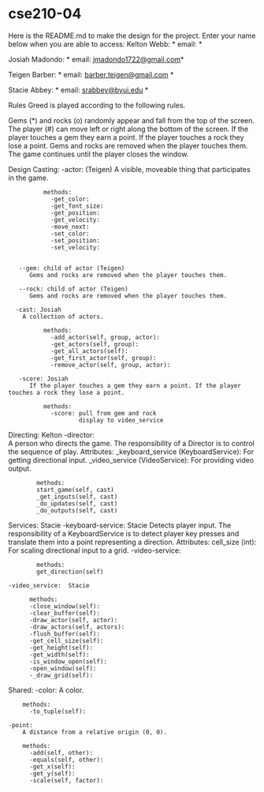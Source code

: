 # cse210-04
Here is the README.md to make the design for the project. Enter your name below when you are able to access: 
Kelton Webb: * email: *

 

Josiah Madondo: * email: jmadondo1722@gmail.com*

 

Teigen Barber: * email: barber.teigen@gmail.com *

 

Stacie Abbey: * email: srabbey@byui.edu *

 

Rules
Greed is played according to the following rules.

 

Gems (*) and rocks (o) randomly appear and fall from the top of the screen.
The player (#) can move left or right along the bottom of the screen.
If the player touches a gem they earn a point.
If the player touches a rock they lose a point.
Gems and rocks are removed when the player touches them.
The game continues until the player closes the window.

 

Design
  Casting:
    -actor: (Teigen)
      A visible, moveable thing that participates in the game. 
              
              methods:
                -get_color:
                -get_font_size:
                -get_position:
                -get_velocity:
                -move_next:
                -set_color:
                -set_position:
                -set_velocity:
                  
    
       --gem: child of actor (Teigen)
          Gems and rocks are removed when the player touches them. 
      
       --rock: child of actor (Teigen)
          Gems and rocks are removed when the player touches them.
  
      -cast: Josiah
        A collection of actors.
        
              methods:
                -add_actor(self, group, actor):
                -get_actors(self, group):
                -get_all_actors(self):
                -get_first_actor(self, group):
                -remove_actor(self, group, actor):
        
       -score: Josiah
          If the player touches a gem they earn a point. If the player touches a rock they lose a point.
              
              methods:
                -score: pull from gem and rock
                        display to video_service 
      
  Directing: Kelton
    -director:  
        A person who directs the game. 
        The responsibility of a Director is to control the sequence of play.
            Attributes:
            _keyboard_service (KeyboardService): For getting directional input.
            _video_service (VideoService): For providing video output.
            
            methods:
            start_game(self, cast)
            _get_inputs(self, cast)
            _do_updates(self, cast)
            _do_outputs(self, cast)
            
  
  Services: Stacie
    -keyboard-service:  Stacie
         Detects player input. 
          The responsibility of a KeyboardService is to detect player key presses and translate them into 
          a point representing a direction.
          Attributes:
            cell_size (int): For scaling directional input to a grid.
            -video-service:
            
            methods:
            get_direction(self)
            
    -video_service:  Stacie
          
          methods:
          -close_window(self):
          -clear_buffer(self):
          -draw_actor(self, actor):
          -draw_actors(self, actors):
          -flush_buffer(self):
          -get_cell_size(self):
          -get_height(self):
          -get_width(self):
          -is_window_open(self):
          -open_window(self):
          -_draw_grid(self):
         
  
  Shared:
    -color:
        A color.
        
        methods:
          -to_tuple(self):
          
    -point:
        A distance from a relative origin (0, 0).
        
        methods:
          -add(self, other):
          -equals(self, other):
          -get_x(self):
          -get_y(self):
          -scale(self, factor):
